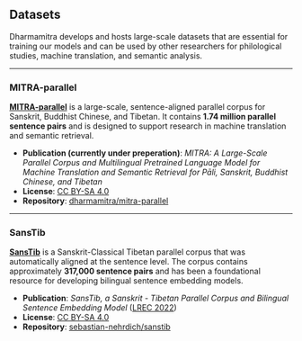 ## Datasets

Dharmamitra develops and hosts large-scale datasets that are essential for training our models and can be used by other researchers for philological studies, machine translation, and semantic analysis.

---

### MITRA-parallel

**[MITRA-parallel](https://github.com/dharmamitra/mitra-parallel)** is a large-scale, sentence-aligned parallel corpus for Sanskrit, Buddhist Chinese, and Tibetan. It contains **1.74 million parallel sentence pairs** and is designed to support research in machine translation and semantic retrieval.

-   **Publication (currently under preperation)**: *MITRA: A Large-Scale Parallel Corpus and Multilingual Pretrained Language Model for Machine Translation and Semantic Retrieval for Pāli, Sanskrit, Buddhist Chinese, and Tibetan*
-   **License**: [CC BY-SA 4.0](https://creativecommons.org/licenses/by-sa/4.0/)
-   **Repository**: [dharmamitra/mitra-parallel](https://github.com/dharmamitra/mitra-parallel)

---

### SansTib

**[SansTib](https://github.com/sebastian-nehrdich/sanstib)** is a Sanskrit-Classical Tibetan parallel corpus that was automatically aligned at the sentence level. The corpus contains approximately **317,000 sentence pairs** and has been a foundational resource for developing bilingual sentence embedding models.

-   **Publication**: *SansTib, a Sanskrit - Tibetan Parallel Corpus and Bilingual Sentence Embedding Model* ([LREC 2022](http://www.lrec-conf.org/proceedings/lrec2022/pdf/2022.lrec-1.724.pdf))
-   **License**: [CC BY-SA 4.0](https://creativecommons.org/licenses/by-sa/4.0/)
-   **Repository**: [sebastian-nehrdich/sanstib](https://github.com/sebastian-nehrdich/sanstib) 